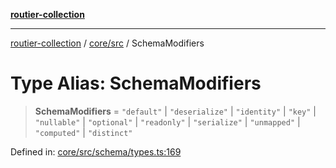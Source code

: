 [**routier-collection**](../../../README.md)

***

[routier-collection](../../../README.md) / [core/src](../README.md) / SchemaModifiers

# Type Alias: SchemaModifiers

> **SchemaModifiers** = `"default"` \| `"deserialize"` \| `"identity"` \| `"key"` \| `"nullable"` \| `"optional"` \| `"readonly"` \| `"serialize"` \| `"unmapped"` \| `"computed"` \| `"distinct"`

Defined in: [core/src/schema/types.ts:169](https://github.com/Agrejus/routier/blob/ae307d61bf9883ec014a438be7cbd96d2060d092/core/src/schema/types.ts#L169)
